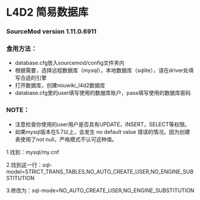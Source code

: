 # L4D2 简易数据库
### SourceMod version 1.11.0.6911
### 食用方法：
* database.cfg放入sourcemod/config文件夹内
* 根据需要，选择远程数据库（mysql），本地数据库（sqlite），请在driver处填写合适的引擎
* 打开数据库，创建miuwiki_l4d2数据库
* database.cfg里的user填写使用的数据库账户，pass填写使用的数据库密码
### NOTE：
* 注意检查你使用的user用户是否具有UPDATE，INSERT，SELECT等权限。
* 如果mysql版本在5.7以上，会发生 no default value 错误的情况。因为创建表使用了not null，严格模式不认可这种值。

1.找到：mysql/my.cnf

2.找到这一行：sql-model=STRICT_TRANS_TABLES,NO_AUTO_CREATE_USER,NO_ENGINE_SUBSTITUTION 

3.修改为：sql-mode=NO_AUTO_CREATE_USER,NO_ENGINE_SUBSTITUTION
